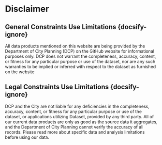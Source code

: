 # Disclaimer

## General Constraints Use Limitations {docsify-ignore}
All data products mentioned on this website are being provided by the Department of City Planning (DCP) on the GitHub website for informational purposes only. DCP does not warrant the completeness, accuracy, content, or fitness for any particular purpose or use of the dataset, nor are any such warranties to be implied or inferred with respect to the dataset as furnished on the website

## Legal Constraints Use Limitations {docsify-ignore}
DCP and the City are not liable for any deficiencies in the completeness, accuracy, content, or fitness for any particular purpose or use of the dataset, or applications utilizing Dataset, provided by any third party. All of our current data products are only as good as the source data it aggregates, and the Department of City Planning cannot verify the accuracy of all records. Please read more about specific data and analysis limitations before using our data.